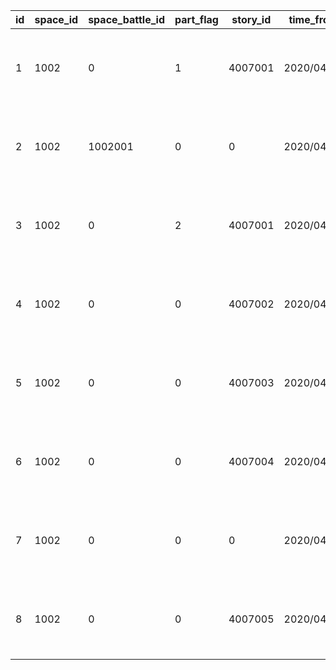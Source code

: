 |id|space_id|space_battle_id|part_flag|story_id|time_from|time_to|skip_battle_time|name|
| --- | --- | --- | --- | --- | --- | --- | --- | --- |
|1|1002|0|1|4007001|2020/04/01|2020/04/01 23:59:59|2020/04/02|バトル オブ ランドソル|
|2|1002|1002001|0|0|2020/04/01|2020/04/01 23:59:59|2020/04/02|バトル オブ ランドソル|
|3|1002|0|2|4007001|2020/04/01|2020/04/01 23:59:59|0|バトル オブ ランドソル|
|4|1002|0|0|4007002|2020/04/01|2020/04/01 23:59:59|0|バトル オブ ランドソル|
|5|1002|0|0|4007003|2020/04/01|2020/04/01 23:59:59|0|バトル オブ ランドソル|
|6|1002|0|0|4007004|2020/04/01|2020/04/01 23:59:59|0|バトル オブ ランドソル|
|7|1002|0|0|0|2020/04/01|2020/04/01 23:59:59|2020/04/02|バトル オブ ランドソル|
|8|1002|0|0|4007005|2020/04/02|2020/04/08 23:59:59|0|バトル オブ ランドソル|